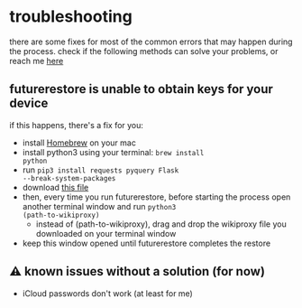 # troubleshooting
there are some fixes for most of the common errors that may happen during the process. check if the following methods can solve your problems, or reach me [here](https://github.com/ddvniele/checkm8-iOS15-14-downgrade/issues)

## futurerestore is unable to obtain keys for your device
if this happens, there's a fix for you:
- install [Homebrew](https://brew.sh/) on your mac
- install python3 using your terminal: <code>brew install python</code>
- run <code>pip3 install requests pyquery Flask --break-system-packages</code>
- download [this file](https://github.com/ddvniele/checkm8-iOS15-14-downgrade/releases/download/downloads/wikiproxy.py)
- then, every time you run futurerestore, before starting the process open another terminal window and run <code>python3 (path-to-wikiproxy)</code>
  - instead of (path-to-wikiproxy), drag and drop the wikiproxy file you downloaded on your terminal window
- keep this window opened until futurerestore completes the restore


## ⚠️ known issues without a solution (for now)
- iCloud passwords don't work (at least for me)

